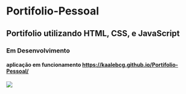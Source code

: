 # Portifolio-Pessoal

## Portifolio utilizando HTML, CSS, e JavaScript

### Em Desenvolvimento

#### aplicação em funcionamento https://kaalebcg.github.io/Portifolio-Pessoal/

<img src="https://media.discordapp.net/attachments/912207738598215771/1043951743110746222/image.png?width=1215&height=701">
